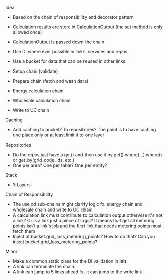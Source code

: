 Idea
- Based on the chain of responsibility and decorator pattern
- Calculation results are store in CalculationOutput (the set method is only allowed once)
- CalculationOutput is passed down the chain

- Use DI where ever possible in links, services and repos
- Use a bucket for data that can be reused in other links


- Setup chain (validate)
- Prepare chain (fetch and wash data)
- Energy calculation chain
- Wholesale calculation chain
- Write to UC chain



Caching
- Add caching to bucket? To repositories? The point is to have caching one place only or at least limit it to one layer

Repositories
- Do the repos just have a get() and then use it by get().where(...).where() or get_by(grid_code_ids, etc.)
- One per area? One per table? One per entity?


Stack
- 3 Layers

Chain of Responsibility
-  The use od sub-chains might clarify logic fx. energy chain and wholesale chain and write to UC chain
- A calculation link must contribute to calculation output otherwise it's not a link? Or is a link just a piece of logic?
  It means that get all metering points isn't a link's job and the first link that needs metering points must fetch them
- Inject of bucket.grid_loss_metering_points? How to do that? Can you inject bucket.grid_loss_metering_points?
               
Minor
- Make a common static class for the DI validation in __init__
- A link can terminate the chain.
- A link can jump to 5 links ahead fx. it can jump to the write link
